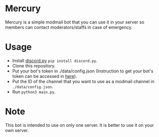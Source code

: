 # Mercury
Mercury is a simple modmail bot that you can use it in your server so members can contact moderators/staffs in case of emergency.

# Usage
- Install [discord.py](https://github.com/Rapptz/discord.py) ``pip install discord.py``.
- Clone this repository.
- Put your bot's token in ./data/config.json (Instruction to get your bot's token can be accessed in [here](https://gist.github.com/Jimmy-Blue/3893c88792a90c8a8faae4f025cf62b8)).
- Put the ID of the channel that you want to use as a modmail channel in `./data/config.json`.
- Run ``python3 main.py``.

# Note
This bot is intended to use on only one server. It is better to use it on your own server.